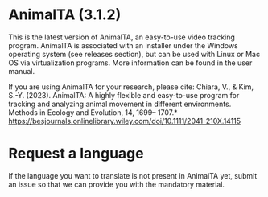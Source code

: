 # AnimalTA (3.1.2)

This is the latest version of AnimalTA, an easy-to-use video tracking program.
AnimalTA is associated with an installer under the Windows operating system (see releases section), but can be used with Linux or Mac OS via virtualization programs.
More information can be found in the user manual.


If you are using AnimalTA for your research, please cite: 
Chiara, V., & Kim, S.-Y. (2023). AnimalTA: A highly flexible and easy-to-use program for tracking and analyzing animal movement in different environments. Methods in Ecology and Evolution, 14, 1699– 1707.*
https://besjournals.onlinelibrary.wiley.com/doi/10.1111/2041-210X.14115

# Request a language
If the language you want to translate is not present in AnimalTA yet, submit an issue so that we can provide you with the mandatory material.
